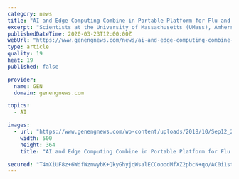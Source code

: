 ```yaml
---
category: news
title: "AI and Edge Computing Combine in Portable Platform for Flu and Potentially Coronavirus Pandemic Forecasting"
excerpt: "Scientists at the University of Massachusetts (UMass), Amherst, have developed a portable surveillance device that can directly monitor influenza-like illnesses (ILI) and flu trends through the use of machine learning models that analyze data on coughing sounds and crowd size, caught in real time, in environments such as healthcare waiting ..."
publishedDateTime: 2020-03-23T12:00:00Z
webUrl: "https://www.genengnews.com/news/ai-and-edge-computing-combine-in-portable-platform-for-flu-and-potentially-coronavirus-forecasting/"
type: article
quality: 19
heat: 19
published: false

provider:
  name: GEN
  domain: genengnews.com

topics:
  - AI

images:
  - url: "https://www.genengnews.com/wp-content/uploads/2018/10/Sep12_2016_Getty_483229389_SickManThermometer1091742275.jpg"
    width: 500
    height: 364
    title: "AI and Edge Computing Combine in Portable Platform for Flu and Potentially Coronavirus Pandemic Forecasting"

secured: "T4mXiUF8z+6WdfWznwybK+QkyGhyjqWsalECCooodMfXZ2pbcN+qo/AC0i1stJawnWU6RbvpkM1GPDtbby4BplEzbRHleinKa3Acgt8UGg3vs7fcQYgYe2dukmSn7PydvRDimhUP1hXyBeIJC2Fho4L3RG8EB0G/NyQLYgsu+fUap9JHvrX6Hv/4PAzrjyFSHmGcIPEKWSa60gGCYEklrNfjRTLGZv1F2ZPXh3255G0wVpvCWwJWdPjXTAVHVyaOEQum+ZWODpLt9mHWpmBgKnd8iwyFAj4tUS9qg6vgB2kExHae9wZe2wh0uJnSrEGF;bMPtQ5GAbwidHUQV+jgWlw=="
---
```


